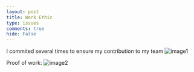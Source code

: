 ```yaml
---
layout: post
title: Work Ethic
type: issues
comments: true
hide: False
---
```


I commited several times to ensure my contribution to my team
<img src="{{site.baseurl}}/images/workEthic1.png" alt="image1">

Proof of work: 
<img src="{{site.baseurl}}/images/IndContr3.png" alt="image2">
